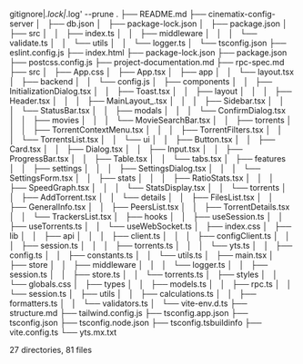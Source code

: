 gitignore|*.lock|*.log' --prune
.
├── README.md
├── cinematix-config-server
│   ├── db.json
│   ├── package-lock.json
│   ├── package.json
│   ├── src
│   │   ├── index.ts
│   │   ├── middleware
│   │   │   └── validate.ts
│   │   └── utils
│   │       └── logger.ts
│   └── tsconfig.json
├── eslint.config.js
├── index.html
├── package-lock.json
├── package.json
├── postcss.config.js
├── project-documentation.md
├── rpc-spec.md
├── src
│   ├── App.css
│   ├── App.tsx
│   ├── app
│   │   └── layout.tsx
│   ├── backend
│   │   └── config.js
│   ├── components
│   │   ├── InitializationDialog.tsx
│   │   ├── Toast.tsx
│   │   ├── layout
│   │   │   ├── Header.tsx
│   │   │   ├── MainLayout_.tsx
│   │   │   ├── Sidebar.tsx
│   │   │   └── StatusBar.tsx
│   │   ├── modals
│   │   │   └── ConfirmDialog.tsx
│   │   ├── movies
│   │   │   └── MovieSearchBar.tsx
│   │   ├── torrents
│   │   │   ├── TorrentContextMenu.tsx
│   │   │   ├── TorrentFilters.tsx
│   │   │   └── TorrentsList.tsx
│   │   └── ui
│   │       ├── Button.tsx
│   │       ├── Card.tsx
│   │       ├── Dialog.tsx
│   │       ├── Input.tsx
│   │       ├── ProgressBar.tsx
│   │       ├── Table.tsx
│   │       └── tabs.tsx
│   ├── features
│   │   ├── settings
│   │   │   ├── SettingsDialog.tsx
│   │   │   └── SettingsForm.tsx
│   │   ├── stats
│   │   │   ├── RatioStats.tsx
│   │   │   ├── SpeedGraph.tsx
│   │   │   └── StatsDisplay.tsx
│   │   └── torrents
│   │       ├── AddTorrent.tsx
│   │       └── details
│   │           ├── FilesList.tsx
│   │           ├── GeneralInfo.tsx
│   │           ├── PeersList.tsx
│   │           ├── TorrentDetails.tsx
│   │           └── TrackersList.tsx
│   ├── hooks
│   │   ├── useSession.ts
│   │   ├── useTorrents.ts
│   │   └── useWebSocket.ts
│   ├── index.css
│   ├── lib
│   │   ├── api
│   │   │   ├── client.ts
│   │   │   ├── configClient.ts
│   │   │   ├── session.ts
│   │   │   ├── torrents.ts
│   │   │   └── yts.ts
│   │   ├── config.ts
│   │   ├── constants.ts
│   │   └── utils.ts
│   ├── main.tsx
│   ├── store
│   │   ├── middleware
│   │   │   └── logger.ts
│   │   ├── session.ts
│   │   ├── store.ts
│   │   └── torrents.ts
│   ├── styles
│   │   └── globals.css
│   ├── types
│   │   ├── models.ts
│   │   ├── rpc.ts
│   │   └── session.ts
│   ├── utils
│   │   ├── calculations.ts
│   │   ├── formatters.ts
│   │   └── validators.ts
│   └── vite-env.d.ts
├── structure.md
├── tailwind.config.js
├── tsconfig.app.json
├── tsconfig.json
├── tsconfig.node.json
├── tsconfig.tsbuildinfo
├── vite.config.ts
└── yts.mx.txt

27 directories, 81 files